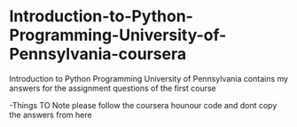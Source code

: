 # Introduction-to-Python-Programming-University-of-Pennsylvania-coursera


Introduction to  Python Programming  University of Pennsylvania 
contains my answers for the assignment questions of the first course 


-Things TO Note
   please follow the coursera hounour code and dont copy the answers from here

